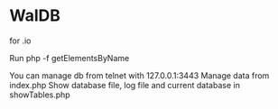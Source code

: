 # WalDB
for .io

Run 
php -f getElementsByName

You can manage db from telnet with 127.0.0.1:3443
Manage data from index.php
Show database file, log file and current database in showTables.php
